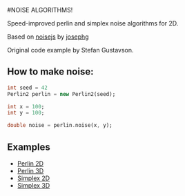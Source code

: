 #NOISE ALGORITHMS!

Speed-improved perlin and simplex noise algorithms for 2D.

Based on [noisejs](https://github.com/josephg/noisejs) by [josephg](https://github.com/josephg)

Original code example by Stefan Gustavson.

## How to make noise:

```dart
int seed = 42
Perlin2 perlin = new Perlin2(seed);

int x = 100;
int y = 100;

double noise = perlin.noise(x, y);

```

## Examples

- [Perlin 2D](http://slemgrim.github.io/noise_algorithms/perlin2.html)
- [Perlin 3D](http://slemgrim.github.io/noise_algorithms/perlin3.html)
- [Simplex 2D](http://slemgrim.github.io/noise_algorithms/simplex2.html)
- [Simplex 3D](http://slemgrim.github.io/noise_algorithms/simplex3.html)
